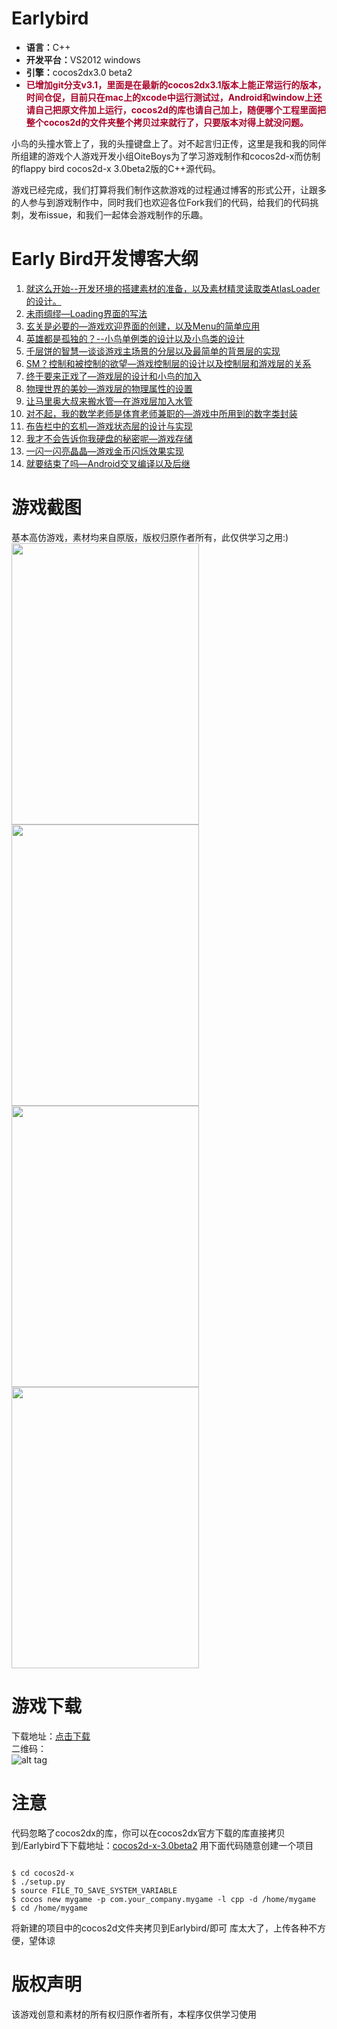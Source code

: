 Earlybird
=========
<ul>
  <li><b>语言：</b>C++</li>
  <li><b>开发平台：</b>VS2012  windows</li>
  <li><b>引擎：</b>cocos2dx3.0 beta2</li>
  <li><b style='color:#A90329'>已增加git分支v3.1，里面是在最新的cocos2dx3.1版本上能正常运行的版本，时间仓促，目前只在mac上的xcode中运行测试过，Android和window上还请自己把原文件加上运行，cocos2d的库也请自己加上，随便哪个工程里面把整个cocos2d的文件夹整个拷贝过来就行了，只要版本对得上就没问题。</b></li>
</ul>

<p>小鸟的头撞水管上了，我的头撞键盘上了。对不起言归正传，这里是我和我的同伴所组建的游戏个人游戏开发小组OiteBoys为了学习游戏制作和cocos2d-x而仿制的flappy bird cocos2d-x 3.0beta2版的C++源代码。</p>

<p>游戏已经完成，我们打算将我们制作这款游戏的过程通过博客的形式公开，让跟多的人参与到游戏制作中，同时我们也欢迎各位Fork我们的代码，给我们的代码挑刺，发布issue，和我们一起体会游戏制作的乐趣。</p>

Early Bird开发博客大纲
=================

1.	<a href="http://blog.csdn.net/kantian_/article/details/21161299" target="_blank">就这么开始--开发环境的搭建素材的准备，以及素材精灵读取类AtlasLoader的设计。</a>
2.	<a href="http://blog.csdn.net/kantian_/article/details/21184609" target="_blank">未雨绸缪—Loading界面的写法</a>
3.	<a href="http://blog.csdn.net/kantian_/article/details/21226239" target="_blank">玄关是必要的—游戏欢迎界面的创建，以及Menu的简单应用</a>
4.	<a href="http://blog.csdn.net/kantian_/article/details/21511483" target="_blank">英雄都是孤独的？--小鸟单例类的设计以及小鸟类的设计</a>
5.	<a href="http://blog.csdn.net/kantian_/article/details/21512221" target="_blank">千层饼的智慧—谈谈游戏主场景的分层以及最简单的背景层的实现</a>
6.	<a href="http://blog.csdn.net/kantian_/article/details/21592941" target="_blank">SM？控制和被控制的欲望—游戏控制层的设计以及控制层和游戏层的关系</a>
7.	<a href="http://blog.csdn.net/kantian_/article/details/21608891" target="_blank">终于要来正戏了—游戏层的设计和小鸟的加入</a>
8.	<a href="http://blog.csdn.net/kantian_/article/details/21648647" target="_blank">物理世界的美妙—游戏层的物理属性的设置</a>
9.	<a href="http://blog.csdn.net/kantian_/article/details/21699457" target="_blank">让马里奥大叔来搬水管—在游戏层加入水管</a>
10.	<a href="http://blog.csdn.net/kantian_/article/details/21699893" target="_blank">对不起，我的数学老师是体育老师兼职的—游戏中所用到的数字类封装</a>
11.	<a href="http://blog.csdn.net/kantian_/article/details/21778899" target="_blank">布告栏中的玄机—游戏状态层的设计与实现</a>
12.	<a href="http://blog.csdn.net/kantian_/article/details/21779199" target="_blank">我才不会告诉你我硬盘的秘密呢—游戏存储</a>
13.	<a href="http://blog.csdn.net/kantian_/article/details/21821887" target="_blank">一闪一闪亮晶晶—游戏金币闪烁效果实现</a>
14.	<a href="http://blog.csdn.net/kantian_/article/details/21822437" target="_blank">就要结束了吗—Android交叉编译以及后继</a>


游戏截图
=================
基本高仿游戏，素材均来自原版，版权归原作者所有，此仅供学习之用:)<br/>
<img src="https://github.com/OiteBoys/Earlybird/blob/master/Earlybird/Resources/image/Screenshot_2014-03-08-15-04-15.png?raw=true" width="300" height="450"/><br/>
<img src="https://github.com/OiteBoys/Earlybird/blob/master/Earlybird/Resources/image/Screenshot_2014-03-08-15-04-19.png?raw=true" width="300" height="450"/><br/>
<img src="https://github.com/OiteBoys/Earlybird/blob/master/Earlybird/Resources/image/Screenshot_2014-03-08-15-04-23.png?raw=true" width="300" height="450"/><br/>
<img src="https://github.com/OiteBoys/Earlybird/blob/master/Earlybird/Resources/image/Screenshot_2014-03-08-15-05-19.png?raw=true" width="300" height="450"/>


游戏下载
=================
下载地址：<a href="http://pan.baidu.com/s/1qW6mqio">点击下载</a><br/>
二维码：<br/>
![alt tag](https://github.com/OiteBoys/Earlybird/blob/master/Earlybird/Resources/image/1257355888.png?raw=true)

注意
=================
代码忽略了cocos2dx的库，你可以在cocos2dx官方下载的库直接拷贝到/Earlybird下下载地址：<a href="http://cdn.cocos2d-x.org/cocos2d-x-3.0beta2.zip">cocos2d-x-3.0beta2</a>
用下面代码随意创建一个项目
<pre><code>
$ cd cocos2d-x
$ ./setup.py
$ source FILE_TO_SAVE_SYSTEM_VARIABLE
$ cocos new mygame -p com.your_company.mygame -l cpp -d /home/mygame
$ cd /home/mygame
</code></pre>
将新建的项目中的cocos2d文件夹拷贝到Earlybird/即可
库太大了，上传各种不方便，望体谅


版权声明
=================
该游戏创意和素材的所有权归原作者所有，本程序仅供学习使用

